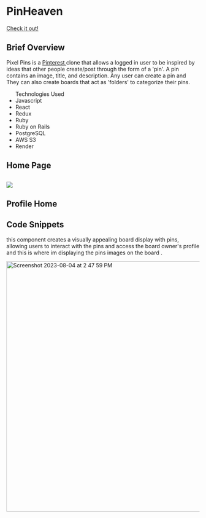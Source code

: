 <h1> PinHeaven</h1>

<a href="https://pinheaven.onrender.com/">Check it out! </a>

<h2>Brief Overview</h2>
<p>Pixel Pins is a <a href="https://www.pinterest.com/"> Pinterest </a> clone that allows a logged in user to be inspired by ideas that other people create/post through the form of a 'pin'. A pin contains an image, title, and description. Any user can create a pin and  They can also create boards that act as 'folders' to categorize their pins.</p>

<ul>Technologies Used

<li>Javascript</li>
<li>React</li>
<li>Redux</li>
<li>Ruby</li>
<li>Ruby on Rails</li>
<li>PostgreSQL</li>
<li>AWS S3</li>
<li>Render</li>
</ul>

<h2>Home Page<h2>

<img src="https://github.com/AsmaaEliwa/pinHeaven/assets/63536619/fef02b4d-9ba6-4fa2-9ef7-d119030b575a"/>

<h2>Profile Home<h2>


<h2>Code Snippets</h2>

<p>this component creates a visually appealing board display with pins, allowing users to interact with the pins and access the board owner's profile and this is where im displaying the pins images on the board .</p>

<img width="652" alt="Screenshot 2023-08-04 at 2 47 59 PM" src="https://github.com/AsmaaEliwa/pinHeaven/assets/63536619/ba03e4c9-ac31-4b06-b7ff-2e08294a68f6">

